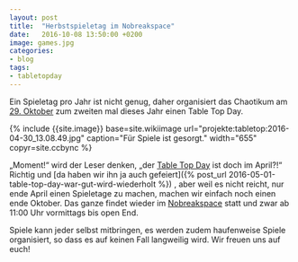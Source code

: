 ```yaml
---
layout: post
title:  "Herbstspieletag im Nobreakspace"
date:   2016-10-08 13:50:00 +0200
image: games.jpg
categories:
- blog
tags:
- tabletopday
---
```


Ein Spieletag pro Jahr ist nicht genug, daher organisiert das Chaotikum am [29. Oktober](https://cal.chaotikum.org/) zum zweiten mal dieses Jahr einen Table Top Day.
<!--more-->
{% include {{site.image}} base=site.wikiimage url="projekte:tabletop:2016-04-30_13.08.49.jpg" caption="Für Spiele ist gesorgt." width="655" copyr=site.ccbync %}

„Moment!“ wird der Leser denken, „der [Table Top Day](http://geekandsundry.com/table-top-day/) ist doch im April?!“ Richtig und [da haben wir ihn ja auch gefeiert]({% post_url 2016-05-01-table-top-day-war-gut-wird-wiederholt %})
, aber weil es nicht reicht, nur ende April einen Spieletage zu machen, machen wir einfach noch einen ende Oktober. Das ganze findet wieder im [Nobreakspace](https://chaotikum.org/hackerspace:nbsp) statt und zwar ab 11:00 Uhr vormittags bis open End.

Spiele kann jeder selbst mitbringen, es werden zudem haufenweise Spiele organisiert, so dass es auf keinen Fall langweilig wird. Wir freuen uns auf euch!
